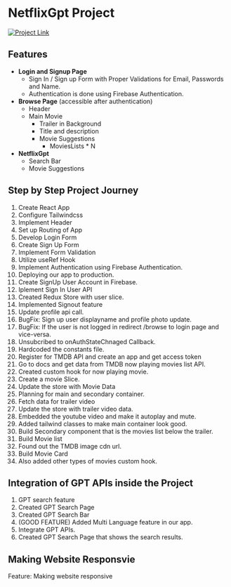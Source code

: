 # NetflixGpt Project

[![Project Link](https://img.shields.io/badge/Project%20Link-NetflixGpt-brightgreen)](https://netflixgpt.netlify.app/)

## Features
- **Login and Signup Page**
    - Sign In / Sign up Form with Proper Validations for Email, Passwords and Name.
    - Authentication is done using Firebase Authentication.
- **Browse Page** (accessible after authentication)
    - Header
    - Main Movie
        - Trailer in Background
        - Title and description
        - Movie Suggestions
            - MoviesLists * N
- **NetflixGpt**
    - Search Bar
    - Movie Suggestions

## Step by Step Project Journey
1. Create React App
2. Configure Tailwindcss
3. Implement Header
4. Set up Routing of App
5. Develop Login Form
6. Create Sign Up Form
7. Implement Form Validation
8. Utilize useRef Hook
9. Implement Authentication using Firebase Authentication.
10. Deploying our app to production.
11. Create SignUp User Account in Firebase.
12. Iplement Sign In User API 
13. Created Redux Store with user slice.
14. Implemented Signout feature
15. Update profile api call.
16. BugFix: Sign up user displayname and profile photo update.
17. BugFix: If the user is not logged in redirect /browse to login page and vice-versa.
18. Unsubcribed to onAuthStateChnaged Callback.
19. Hardcoded the constants file.
20. Register for TMDB API and create an app and get access token 
21. Go to docs and get data from TMDB now playing movies list API.
22. Created custom hook for now playing movie.
23. Create a movie Slice.
24. Update the store with Movie Data 
25. Planning for main and secondary container.
26. Fetch data for trailer video 
27. Update the store with trailer video data.
28. Embedded the youtube video and make it autoplay and mute.
29. Added tailwind classes to make main container look good.
30. Build Secondary component that is the movies list below the trailer.
31. Build Movie list 
32. Found out the TMDB image cdn url.
33. Build Movie Card 
34. Also added other types of movies custom hook. 

## Integration of GPT APIs inside the Project 

1. GPT search feature
2. Created GPT Search Page
3. Created GPT Search Bar 
4. (GOOD FEATURE) Added Multi Language feature in our app.
5. Integrate GPT APIs.
6. Created GPT Search Page that shows the search results. 

## Making Website Responsvie

Feature: Making website responsive 

